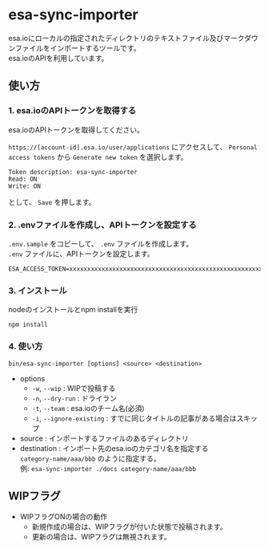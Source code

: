 # esa-sync-importer

esa.ioにローカルの指定されたディレクトリのテキストファイル及びマークダウンファイルをインポートするツールです。  
esa.ioのAPIを利用しています。  

## 使い方

### 1. esa.ioのAPIトークンを取得する

esa.ioのAPIトークンを取得してください。  

`https://[account-id].esa.io/user/applications` にアクセスして、
`Personal access tokens` から `Generate new token` を選択します。
  
```
Token description: esa-sync-importer
Read: ON
Write: ON
```
  
として、 `Save` を押します。  

### 2. .envファイルを作成し、APIトークンを設定する

`.env.sample` をコピーして、 `.env` ファイルを作成します。  
`.env` ファイルに、APIトークンを設定します。  

```
ESA_ACCESS_TOKEN=xxxxxxxxxxxxxxxxxxxxxxxxxxxxxxxxxxxxxxxxxxxxxxxxxxxxxxxxxxxxxxxx
```

### 3. インストール

nodeのインストールとnpm installを実行

```
npm install
```

### 4. 使い方

```
bin/esa-sync-importer [options] <source> <destination>
```

* options
  * `-w`, `--wip` : WIPで投稿する
  * `-n`, `--dry-run` : ドライラン
  * `-t`, `--team` : esa.ioのチーム名(必須)
  * `-i`, `--ignore-existing` : すでに同じタイトルの記事がある場合はスキップ
* source : インポートするファイルのあるディレクトリ
* destination : インポート先のesa.ioのカテゴリ名を指定する    
  `category-name/aaa/bbb` のように指定する。    
  例: `esa-sync-importer ./docs category-name/aaa/bbb`
  

## WIPフラグ

- WIPフラグONの場合の動作
  - 新規作成の場合は、WIPフラグが付いた状態で投稿されます。
  - 更新の場合は、WIPフラグは無視されます。
